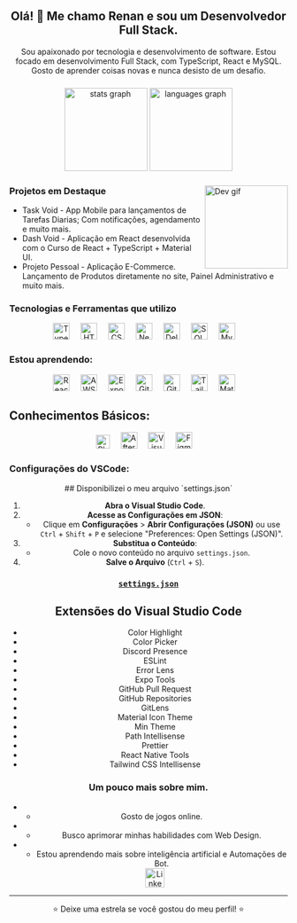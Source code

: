 <h2 align="center">Olá! 👋 Me chamo Renan e sou um Desenvolvedor Full Stack.</h2>
<p align="center">Sou apaixonado por tecnologia e desenvolvimento de software. Estou focado em desenvolvimento Full Stack, com TypeScript, React e MySQL. Gosto de aprender coisas novas e nunca desisto de um desafio.</p>

###

<div align="center">
  <img src="https://github-readme-stats.vercel.app/api?username=R-Renan&hide_title=false&hide_rank=true&show_icons=true&include_all_commits=true&count_private=true&disable_animations=false&theme=tokyonight&locale=pt-br&hide_border=true" height="150" alt="stats graph" />
  <img src="https://github-readme-stats.vercel.app/api/top-langs?username=R-Renan&locale=pt-br&hide_title=false&layout=compact&card_width=320&langs_count=5&theme=tokyonight&hide_border=true" height="150" alt="languages graph" />
</div>

###

<img align="right" height="150" src="https://i.pinimg.com/originals/70/37/d4/7037d478852af21357f038fac2d2e9f6.gif" alt="Dev gif" />

###

### Projetos em Destaque


- Task Void - App Mobile para lançamentos de Tarefas Diarias; Com notificações, agendamento e muito mais.
- Dash Void - Aplicação em React desenvolvida com o Curso de React + TypeScript + Material UI.
- Projeto Pessoal - Aplicação E-Commerce. Lançamento de Produtos diretamente no site, Painel Administrativo e muito mais.

### Tecnologias e Ferramentas que utilizo

<div align="center">
  <img src="https://cdn.jsdelivr.net/gh/devicons/devicon/icons/typescript/typescript-original.svg" height="30" alt="TypeScript logo" />
  <img width="12" />
  <img src="https://cdn.jsdelivr.net/gh/devicons/devicon/icons/html5/html5-original.svg" height="30" alt="HTML logo" />
  <img width="12" />
  <img src="https://cdn.jsdelivr.net/gh/devicons/devicon/icons/css3/css3-original.svg" height="30" alt="CSS logo" />
  <img width="12" />
  <img src="https://cdn.jsdelivr.net/gh/devicons/devicon/icons/nextjs/nextjs-original.svg" height="30" alt="Next.js logo" />
  <img width="12" />
  <img src="https://github.com/user-attachments/assets/fd556c61-9d40-4073-9b2b-9b8f39d0cf06" height="30" alt="Delphi logo" />
  <img width="12" />
    <img src="https://www.cdnlogo.com/logos/m/21/microsoft-sql-server.svg" height="30" alt="SQL logo" />
  <img width="12" />
    <img src="https://www.cdnlogo.com/logos/m/10/mysql.svg" height="30" alt="MySQL logo" />
  <img width="12" />  
</div>

###

### Estou aprendendo:

<div align="center">
  <img src="https://cdn.jsdelivr.net/gh/devicons/devicon/icons/react/react-original.svg" height="30" alt="React Native logo" />
  <img width="12" />
  <img src="https://www.cdnlogo.com/logos/a/19/aws.svg" height="30" alt="AWS logo" />
  <img width="12" />
  <img src="https://img.icons8.com/color/452/expo.png" height="30" alt="Expo logo" />
  <img width="12" />
  <img src="https://cdn.jsdelivr.net/gh/devicons/devicon/icons/git/git-original.svg" height="30" alt="Git logo" />
  <img width="12" />
  <img src="https://cdn.jsdelivr.net/gh/devicons/devicon/icons/github/github-original.svg" height="30" alt="GitHub logo" />
  <img width="12" />
  <img src="https://www.cdnlogo.com/logos/t/58/tailwindcss.svg" height="30" alt="TailwindCSS logo" />
  <img width="12" />
    <img src="https://www.cdnlogo.com/logos/m/65/material-ui.svg" height="30" alt="Material logo" />
  <img width="12" />
</div>

## Conhecimentos Básicos:

<div align="center">
<img src="https://www.cdnlogo.com/logos/p/13/photoshop-cc.svg" height="25" alt="Photoshop logo" />
  <img width="12" />
<img src="https://www.cdnlogo.com/logos/a/10/after-effects.svg" height="30" alt="AfterEffects logo" />
  <img width="12" />
    <img src="https://www.cdnlogo.com/logos/v/82/visual-studio-code.svg" height="30" alt="Visual logo" />
  <img width="12" /> 
  <img src="https://www.cdnlogo.com/logos/f/54/figma.svg" height="30" alt="Figma logo" />
  <img width="12" />
 

</div>

### Configurações do VSCode:
<div align="center">
## Disponibilizei o meu arquivo `settings.json`

1. **Abra o Visual Studio Code**.
2. **Acesse as Configurações em JSON**:
   - Clique em **Configurações** > **Abrir Configurações (JSON)** ou use `Ctrl` + `Shift` + `P` e selecione "Preferences: Open Settings (JSON)".
3. **Substitua o Conteúdo**:
   - Cole o novo conteúdo no arquivo `settings.json`.
4. **Salve o Arquivo** (`Ctrl` + `S`).

### [`settings.json`](https://github.com/R-Renan/R-Renan/blob/main/settings.json)

## Extensões do Visual Studio Code

- Color Highlight
- Color Picker
- Discord Presence
- ESLint
- Error Lens
- Expo Tools
- GitHub Pull Request
- GitHub Repositories
- GitLens
- Material Icon Theme
- Min Theme
- Path Intellisense
- Prettier
- React Native Tools
- Tailwind CSS Intellisense

</div>


<div align="center">

### Um pouco mais sobre mim.

- * Gosto de jogos online.
- * Busco aprimorar minhas habilidades com Web Design.
- * Estou aprendendo mais sobre inteligência artificial e Automações de Bot.

  <a href="https://www.linkedin.com/in/devrenan-rodrigues/" target="_blank">
    <img src="https://img.shields.io/static/v1?message=LinkedIn&logo=linkedin&label=&color=0A66C2&logoColor=white&labelColor=&style=for-the-badge" height="35" alt="LinkedIn logo" />
  </a>

---

⭐️ Deixe uma estrela se você gostou do meu perfil! ⭐️

</div>

###

<br clear="both">
